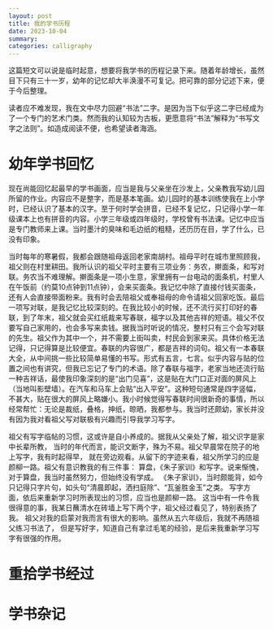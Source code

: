 ```yaml
---
layout: post
title: 我的学书历程
date: 2023-10-04
summary:
categories: calligraphy
---
```


这篇短文可以说是临时起意，想要将我学书的历程记录下来。随着年龄增长，虽然目下只有三十一岁，幼年的记忆却大半涣漫不可复记。把可靠的部分记述下来，便于今后整理。

读者应不难发现，我在文中尽力回避“书法”二字。是因为当下似乎这二字已经成为了一个专门的艺术门类。然而我的认知较为古板，更愿意将“书法”解释为“书写文字之法则”。如造成阅读不便，也希望读者海涵。

# 幼年学书回忆

现在尚能回忆起最早的学书画面，应当是我与父亲坐在沙发上，父亲教我写幼儿园所留的作业。内容应不是整字，而是基本笔画。幼儿园时的基本训练使我在上小学时，已经认识了基本的汉字。至于何时学会拼音，已经不复记忆，只记得小学一年级课本上也有拼音的内容。小学三年级或四年级时，学校曾有书法课。记忆中应当是专门教师来上课。当时墨汁的臭味和毛边纸的粗糙，还历历在目，学了什么，已没有印象。

当时每年的寒暑假，我都会跟随祖母返回老家南胡村。祖母平时在城市里照顾我，祖父则在村里耕田。我所认识的祖父平时主要有三项业务：务农，擀面条，和写对联。务农当不难理解。擀面条是一项小生意，家里拥有一台电动的面条机，村里人在午饭前（约莫10点钟到11点钟），会来买面条。我记忆中除了直接付钱买面条，还有人会直接带面粉来。我有时会去陪祖父或奉祖母的命令请祖父回家吃饭。最后一项写对联，是我记忆比较深刻的。在我比较小的时候，还不流行买打印好的春联，到了年末，祖父就会买红纸裁来写春联，福字以及其他吉祥的短语。祖父不仅要写自己家用的，也会多写来卖钱。据我当时听说的情况，整村只有三个会写对联的先生。祖父作为其中一个，并不需要上街叫卖，村民会到家来买。具体价格无法记得，只记得算是比较便宜。春联的内容很广，都是吉祥的词句。祖父有一本春联大全，从中间挑一些比较简单易懂的书写。形式有五言，七言。似乎内容与贴的位置之间也有讲究，但我已忘记了专门的术语。除了春联与福字，老家当地还流行贴一种吉祥话，最使我印象深刻的是“出门见喜”，这是贴在大门口正对面的屏风上（当地叫影壁墙）。在汽车和马车上会贴“出入平安”。这种短句通常是四字竖幅，不甚大，贴在很大的屏风上略嫌小。我小时候觉得写春联时间很新奇的事情，所以经常帮忙：无论是裁纸，叠格，抻纸，晾晒，我都参与。我当时还颇幼，家长并没有因为我对看祖父写对联极有兴趣而引导我学习写字。


祖父有写字临帖的习惯，这或许是自小养成的。据我从父亲处了解，祖父识字是家中长辈所教，
当时的年代而言，能识文断字，殊为不易。祖父早晨常在院子的地上写字，我有时起得早，
就在旁边观看。从留下的字迹来看，祖父所学习的应是颜柳一路。祖父有意识教我的有三件事：
算盘，《朱子家训》和写字。说来惭愧，对于算盘，我当时虽然努力，但始终没有学成。
《朱子家训》，当时颇能背，如今只记得只字片句，如头句“清晨即起，洒扫庭除”、“瓦釜胜金玉”之类。
写字方面，依后来重新学习时所表现出的习惯，应当也是颜柳一路。
这当中有一件令我很得意的事，我某日蘸清水在砖墙上写下两个字，祖父经过看见了，特别表扬了我。
祖父对我的启蒙对我而言有很大的影响。虽然从五六年级后，我就不再随祖父练习书法了，
但是写好字，知道自己有拿过毛笔的经验，是后来我重新学习写字有很强的作用。

# 重拾学书经过

# 学书杂记

